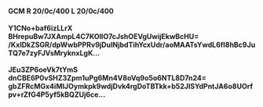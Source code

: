#### GCM R 20/0c/400 L 20/0c/400
**Y1CNo+baf6izLLrX**<br/>**BHrepuBw7JXAmpL4C7KOIlO7cJshOEVgUwijEkwBcHU=**<br/>**/KxlDkZSGR/dpWwbPPRv9jDuINjbdTihYcxUdr/aoMAATsYwdL6fI8hBc9JuTQ7e7zyFJVsMryknxLgK...**<br/><br/>
**JEu3ZP6oeVk7tYmS**<br/>**dnCBE6P0vSHZ3Zpm1uPg6Mn4V8oVq9o5o6NTL8D7n24=**<br/>**gbZFRcMGx4iMIJOymkpk9wdjDvk4rgDoTBTkk+b52JISYdPntJA6o8UOrfpv+rZfG4P5yf5kBQZUj6ce...**